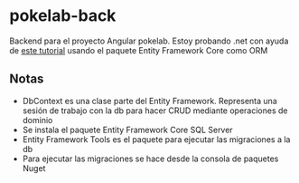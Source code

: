 ﻿# pokelab-back

Backend para el proyecto Angular pokelab. Estoy probando .net con ayuda de [este tutorial](https://www.youtube.com/watch?v=Gua0O0Q7I58&list=LL&index=27&t=2087s)
usando el paquete Entity Framework Core como ORM

## Notas
- DbContext es una clase parte del Entity Framework. Representa una sesión de trabajo con la db para hacer CRUD mediante operaciones de dominio
- Se instala el paquete Entity Framework Core SQL Server
- Entity Framework Tools es el paquete para ejecutar las migraciones a la db
- Para ejecutar las migraciones se hace desde la consola de paquetes Nuget